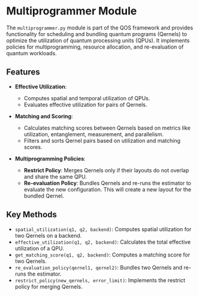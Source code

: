 # Multiprogrammer Module

The `multiprogrammer.py` module is part of the QOS framework and provides functionality for scheduling and bundling quantum programs (Qernels) to optimize the utilization of quantum processing units (QPUs). It implements policies for multiprogramming, resource allocation, and re-evaluation of quantum workloads.

## Features

- **Effective Utilization**:
  - Computes spatial and temporal utilization of QPUs.
  - Evaluates effective utilization for pairs of Qernels.

- **Matching and Scoring**:
  - Calculates matching scores between Qernels based on metrics like utilization, entanglement, measurement, and parallelism.
  - Filters and sorts Qernel pairs based on utilization and matching scores.


- **Multiprogramming Policies**:
  - **Restrict Policy**: Merges Qernels only if their layouts do not overlap and share the same QPU.
  - **Re-evaluation Policy**: Bundles Qernels and re-runs the estimator to evaluate the new configuration. This will create a new layout for the bundled Qernel.


## Key Methods

- `spatial_utilization(q1, q2, backend)`: Computes spatial utilization for two Qernels on a backend.
- `effective_utilization(q1, q2, backend)`: Calculates the total effective utilization of a QPU.
- `get_matching_score(q1, q2, backend)`: Computes a matching score for two Qernels.
- `re_evaluation_policy(qernel1, qernel2)`: Bundles two Qernels and re-runs the estimator.
- `restrict_policy(new_qernels, error_limit)`: Implements the restrict policy for merging Qernels.
